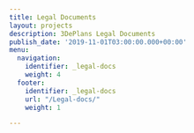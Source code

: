 ```yaml
---
title: Legal Documents
layout: projects
description: 3DePlans Legal Documents
publish_date: '2019-11-01T03:00:00.000+00:00'
menu:
  navigation:
    identifier: _legal-docs
    weight: 4
  footer:
    identifier: _legal-docs
    url: "/Legal-docs/"
    weight: 1

---
```

